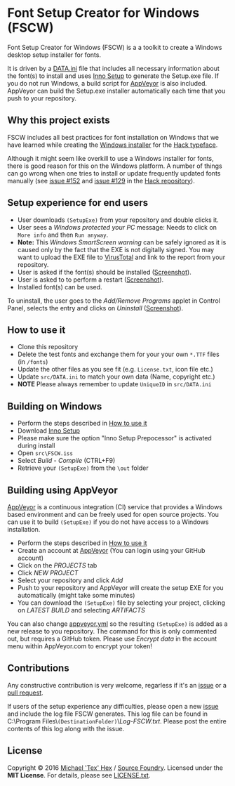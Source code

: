 # Font Setup Creator for Windows (FSCW)

Font Setup Creator for Windows (FSCW) is a a toolkit to create a Windows desktop setup installer for fonts. 

It is driven by a [DATA.ini](https://github.com/source-foundry/FSCW/blob/master/src/DATA.ini) file that includes all necessary information about the font(s) to install and uses [Inno Setup](http://www.jrsoftware.org/isinfo.php) to generate the Setup.exe file. If you do not run Windows, a build script for [AppVeyor](https://www.appveyor.com/) is also included. AppVeyor can build the Setup.exe installer automatically each time that you push to your repository.

## Why this project exists

FSCW includes all best practices for font installation on Windows that we have learned while creating the [Windows installer](https://github.com/source-foundry/Hack-windows-installer) for the [Hack typeface](https://github.com/chrissimpkins/Hack). 

Although it might seem like overkill to use a Windows installer for fonts, there is good reason for this on the Windows platform. A number of things can go wrong when one tries to install or update frequently updated fonts manually (see [issue #152](https://github.com/chrissimpkins/Hack/issues/152) and [issue #129](https://github.com/chrissimpkins/Hack/issues/129) in the [Hack repository](https://github.com/chrissimpkins/Hack/)).

## Setup experience for end users

- User downloads `(SetupExe)` from your repository and double clicks it. 
- User sees a *Windows protected your PC* message: Needs to click on `More info` and then `Run anyway`. 
- **Note:** This *Windows SmartScreen warning* can be safely ignored as it is caused only by the fact that the EXE is not digitally signed. You may want to upload the EXE file to [VirusTotal](http://www.virustotal.com) and link to the report from your repository. 
- User is asked if the font(s) should be installed ([Screenshot](https://github.com/source-foundry/FSCW/raw/master/img/screenshot-install.png)).
- User is asked to to perform a restart ([Screenshot](https://github.com/source-foundry/FSCW/raw/master/img/screenshot-restart.png)).
- Installed font(s) can be used.

To uninstall, the user goes to the *Add/Remove Programs* applet in Control Panel, selects the entry and clicks on *Uninstall* ([Screenshot](https://github.com/source-foundry/FSCW/raw/master/img/screenshot-uninstall.png)).

## How to use it

- Clone this repository
- Delete the test fonts and exchange them for your your own `*.TTF` files (in `/fonts`)
- Update the other files as you see fit (e.g. `License.txt`, icon file etc.)
- Update `src/DATA.ini` to match your own data (Name, copyright etc.)  
- **NOTE** Please always remember to update `UniqueID` in `src/DATA.ini`


## Building on Windows

- Perform the steps described in [How to use it](#how-to-use-it) 
- Download [Inno Setup](http://www.jrsoftware.org/isinfo.php)
- Please make sure the option "Inno Setup Prepocessor" is activated during install
- Open `src\FSCW.iss`
- Select *Build* - *Compile* (CTRL+F9)
- Retrieve your `(SetupExe)` from the `\out` folder

## Building using AppVeyor

[AppVeyor](https://www.appveyor.com/) is a continuous integration (CI) service that provides a Windows based environment and can be freely used for open source projects. You can use it to build `(SetupExe)` if you do not have access to a Windows installation.  

- Perform the steps described in [How to use it](#how-to-use-it)
- Create an account at [AppVeyor](https://www.appveyor.com/) (You can login using your GitHub account)
- Click on the *PROJECTS* tab
- Click *NEW PROJECT*
- Select your repository and click *Add* 
- Push to your repository and AppVeyor will create the setup EXE for you automatically (might take some minutes)
- You can download the `(SetupExe)` file by selecting your project, clicking on *LATEST BUILD* and selecting *ARTIFACTS* 

You can also change [appveyor.yml](https://github.com/source-foundry/FSCW/blob/master/appveyor.yml) so the resulting `(SetupExe)` is added as a new release to you repository. The command for this is only commented out, but requires a GitHub token. Please use *Encrypt data* in the account menu within AppVeyor.com to encrypt your token!   

## Contributions 

Any constructive contribution is very welcome, regarless if it's an [issue](https://github.com/source-foundry/FSCW/issues/new) or a [pull request](https://help.github.com/articles/using-pull-requests/).

If users of the setup experience any difficulties, please open a new [issue](https://github.com/source-foundry/FSCW/issues/new) and include the log file FSCW generates. This log file can be found in C:\Program Files\\`(DestinationFolder)`\\*Log-FSCW.txt*. Please post the entire contents of this log along with the issue.   


## License
Copyright © 2016 [Michael 'Tex' Hex](http://www.texhex.info/) / [Source Foundry](http://sourcefoundry.org/hack/). Licensed under the **MIT License**. For details, please see [LICENSE.txt](https://github.com/source-foundry/FSCW/blob/master/LICENSE.txt).

